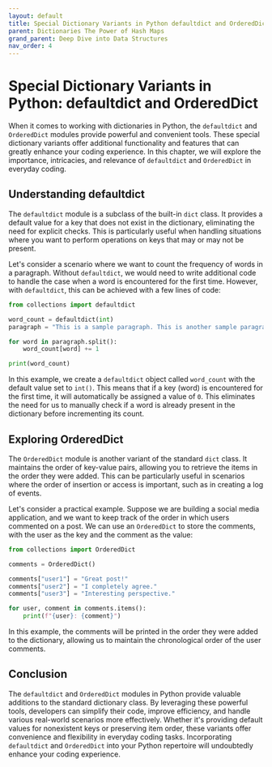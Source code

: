 ```yaml
---
layout: default
title: Special Dictionary Variants in Python defaultdict and OrderedDict
parent: Dictionaries The Power of Hash Maps
grand_parent: Deep Dive into Data Structures
nav_order: 4
---
```

# Special Dictionary Variants in Python: defaultdict and OrderedDict

When it comes to working with dictionaries in Python, the `defaultdict` and `OrderedDict` modules provide powerful and convenient tools. These special dictionary variants offer additional functionality and features that can greatly enhance your coding experience. In this chapter, we will explore the importance, intricacies, and relevance of `defaultdict` and `OrderedDict` in everyday coding.

## Understanding defaultdict

The `defaultdict` module is a subclass of the built-in `dict` class. It provides a default value for a key that does not exist in the dictionary, eliminating the need for explicit checks. This is particularly useful when handling situations where you want to perform operations on keys that may or may not be present.

Let's consider a scenario where we want to count the frequency of words in a paragraph. Without `defaultdict`, we would need to write additional code to handle the case when a word is encountered for the first time. However, with `defaultdict`, this can be achieved with a few lines of code:

```python
from collections import defaultdict

word_count = defaultdict(int)
paragraph = "This is a sample paragraph. This is another sample paragraph."

for word in paragraph.split():
    word_count[word] += 1

print(word_count)
```

In this example, we create a `defaultdict` object called `word_count` with the default value set to `int()`. This means that if a key (word) is encountered for the first time, it will automatically be assigned a value of `0`. This eliminates the need for us to manually check if a word is already present in the dictionary before incrementing its count.

## Exploring OrderedDict

The `OrderedDict` module is another variant of the standard `dict` class. It maintains the order of key-value pairs, allowing you to retrieve the items in the order they were added. This can be particularly useful in scenarios where the order of insertion or access is important, such as in creating a log of events.

Let's consider a practical example. Suppose we are building a social media application, and we want to keep track of the order in which users commented on a post. We can use an `OrderedDict` to store the comments, with the user as the key and the comment as the value:

```python
from collections import OrderedDict

comments = OrderedDict()

comments["user1"] = "Great post!"
comments["user2"] = "I completely agree."
comments["user3"] = "Interesting perspective."

for user, comment in comments.items():
    print(f"{user}: {comment}")
```

In this example, the comments will be printed in the order they were added to the dictionary, allowing us to maintain the chronological order of the user comments.

## Conclusion

The `defaultdict` and `OrderedDict` modules in Python provide valuable additions to the standard dictionary class. By leveraging these powerful tools, developers can simplify their code, improve efficiency, and handle various real-world scenarios more effectively. Whether it's providing default values for nonexistent keys or preserving item order, these variants offer convenience and flexibility in everyday coding tasks. Incorporating `defaultdict` and `OrderedDict` into your Python repertoire will undoubtedly enhance your coding experience.